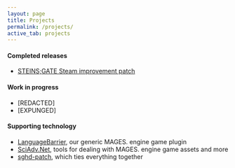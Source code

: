 ```yaml
---
layout: page
title: Projects
permalink: /projects/
active_tab: projects
---
```


#### Completed releases

* [STEINS;GATE Steam improvement patch](http://placeholder)

#### Work in progress

* [REDACTED]
* [EXPUNGED]

#### Supporting technology

* [LanguageBarrier](https://github.com/CommitteeOfZero/LanguageBarrier), our generic MAGES. engine game plugin
* [SciAdv.Net](https://github.com/CommitteeOfZero/SciAdv.Net), tools for dealing with MAGES. engine game assets and more
* [sghd-patch](https://github.com/CommitteeOfZero/sghd-patch), which ties everything together
